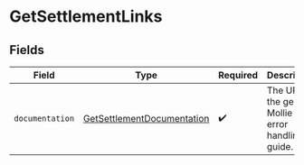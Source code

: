 # GetSettlementLinks


## Fields

| Field                                                                           | Type                                                                            | Required                                                                        | Description                                                                     |
| ------------------------------------------------------------------------------- | ------------------------------------------------------------------------------- | ------------------------------------------------------------------------------- | ------------------------------------------------------------------------------- |
| `documentation`                                                                 | [GetSettlementDocumentation](../../models/errors/GetSettlementDocumentation.md) | :heavy_check_mark:                                                              | The URL to the generic Mollie API error handling guide.                         |
